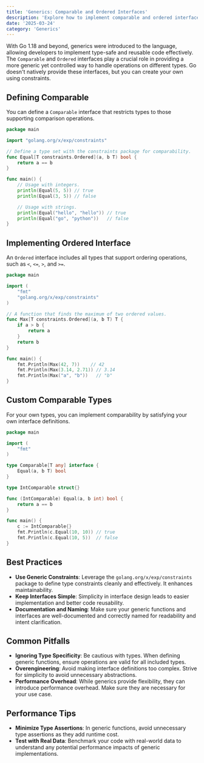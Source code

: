 ```yaml
---
title: 'Generics: Comparable and Ordered Interfaces'
description: 'Explore how to implement comparable and ordered interfaces using generics in Go, enhancing code type safety and reusability.'
date: '2025-03-24'
category: 'Generics'
---
```


With Go 1.18 and beyond, generics were introduced to the language, allowing developers to implement type-safe and reusable code effectively. The `Comparable` and `Ordered` interfaces play a crucial role in providing a more generic yet controlled way to handle operations on different types. Go doesn't natively provide these interfaces, but you can create your own using constraints.

## Defining Comparable

You can define a `Comparable` interface that restricts types to those supporting comparison operations.

```go
package main

import "golang.org/x/exp/constraints"

// Define a type set with the constraints package for comparability.
func Equal[T constraints.Ordered](a, b T) bool {
	return a == b
}

func main() {
	// Usage with integers.
	println(Equal(5, 5)) // true
	println(Equal(3, 5)) // false

	// Usage with strings.
	println(Equal("hello", "hello")) // true
	println(Equal("go", "python"))   // false
}
```

## Implementing Ordered Interface

An `Ordered` interface includes all types that support ordering operations, such as `<`, `<=`, `>`, and `>=`.

```go
package main

import (
	"fmt"
	"golang.org/x/exp/constraints"
)

// A function that finds the maximum of two ordered values.
func Max[T constraints.Ordered](a, b T) T {
	if a > b {
		return a
	}
	return b
}

func main() {
	fmt.Println(Max(42, 7))    // 42
	fmt.Println(Max(3.14, 2.71)) // 3.14
	fmt.Println(Max("a", "b"))   // "b"
}
```

## Custom Comparable Types

For your own types, you can implement comparability by satisfying your own interface definitions.

```go
package main

import (
	"fmt"
)

type Comparable[T any] interface {
	Equal(a, b T) bool
}

type IntComparable struct{}

func (IntComparable) Equal(a, b int) bool {
	return a == b
}

func main() {
	c := IntComparable{}
	fmt.Println(c.Equal(10, 10)) // true
	fmt.Println(c.Equal(10, 5))  // false
}
```

## Best Practices

- **Use Generic Constraints**: Leverage the `golang.org/x/exp/constraints` package to define type constraints cleanly and effectively. It enhances maintainability.
- **Keep Interfaces Simple**: Simplicity in interface design leads to easier implementation and better code reusability.
- **Documentation and Naming**: Make sure your generic functions and interfaces are well-documented and correctly named for readability and intent clarification.

## Common Pitfalls

- **Ignoring Type Specificity**: Be cautious with types. When defining generic functions, ensure operations are valid for all included types.
- **Overengineering**: Avoid making interface definitions too complex. Strive for simplicity to avoid unnecessary abstractions.
- **Performance Overhead**: While generics provide flexibility, they can introduce performance overhead. Make sure they are necessary for your use case.

## Performance Tips

- **Minimize Type Assertions**: In generic functions, avoid unnecessary type assertions as they add runtime cost.
- **Test with Real Data**: Benchmark your code with real-world data to understand any potential performance impacts of generic implementations.
